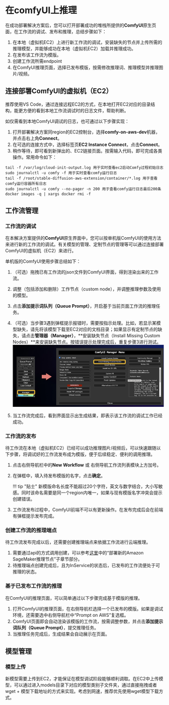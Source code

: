 # 在comfyUI上推理

在成功部署解决方案后，您可以打开部署成功的堆栈所提供的**ComfyUI**原生页面，在工作流的调试、发布和推理，总结步骤如下：

1. 在本地（虚拟机EC2）上进行新工作流的调试，安装缺失的节点并上传所需的推理模型，并能够成功在本地（虚拟机EC2）加载并推理成功。
2. 在发布该工作流为模版。
3. 创建工作流所需endpoint 
4. 在ComfyUI推理页面，选择已发布模版，按需修改推理词、推理模型并推理图片/视频。



## 连接部署ComfyUI的虚拟机（EC2）
推荐使用VS Code，通过连接远程EC2的方式，在本地打开EC2对应的目录结构，能更方便的看到本地工作流调试时的日志文件，帮助判断。

如仅需看到本地ComfyUI调试的日志，也可通过以下步骤实现：

1. 打开部署解决方案同region的EC2控制台，选择**comfy-on-aws-dev**机器，并点击右上角**Connect**。
2. 在可选的连接方式中，选择标签页**EC2 Instance Connect**，点击**Connect**。
3. 稍作等待，即可看到新弹出的、EC2链接页面。按需输入代码，即可完成各类操作。常用命令如下：

```
tail -f /var/log/cloud-init-output.log 用于实时查看ec2启动Comfy过程初始日志
sudo journalctl -u comfy -f 用于实时查看comfy运行日志
tail -f /root/stable-diffusion-aws-extension/container/*.log 用于查看comfy运行容器所有日志
sudo journalctl -u comfy --no-pager -n 200 用于查看comfy运行日志最后200条
docker images -q | xargs docker rmi -f
```

## 工作流管理
### 工作流的调试
在本解决方案提供的**ComfyUI**原生界面中，您可以按单机版ComfyUI的使用方法来进行新的工作流的调试。有关模型的管理、定制节点的管理等可以通过连接部署ComfyUI的虚拟机（EC2）来进行。

单机版的ComfyUI使用步骤总结如下：

1. （可选）拖拽已有工作流的json文件到ComfyUI界面，得到渲染出来的工作流。
2. 调整（包括添加和删除）工作节点（custom node），并调整推理参数及使用的模型。
3. 点击**添加提示词队列（Queue Prompt）**，开启基于当前页面工作流的推理任务。
4. （可选）当步骤3遇到弹框提示报错时，需要按指示处理。比如，若显示某模型缺失，请先将该模型下载至EC2对应的文档目录；如果显示有定制节点的缺失，请点击**管理器（Manager）**，**安装缺失节点（Install Missing Custom Nodes）**来安装缺失节点。按错误提示处理完成后，重复步骤3进行测试。
![ComfyUI Management](../../images/ComfyUI-Manager.png)

5. 当工作流完成后，看到界面显示出生成结果，即表示该工作流的调试工作已经成功。


### 工作流的发布
待工作流在本地（虚拟机EC2）已经可以成功推理图片/视频后，可以快速跟随以下步骤，将调试好的工作流发布成为模版，便于后续稳定、便利的调用推理。

1. 点击右侧导航栏中的**New Workflow** 或 右侧导航工作流列表模块上方加号。
2. 在弹框中，填入待发布模版的名字，点击**确定**。

    !!! tip "贴士"
        新模版命名长度不能超过20个字符，英文与数字结合，大小写敏感。同时该命名需要是同一个region内唯一，如果与现有模版名字冲突会提示创建错误。

3. 工作流发布过程中，ComfyUI前端不可以有更新操作。在发布完成后会在前端有弹框提示发布完成。

### 创建工作流的推理端点
待工作流发布完成以后，还需要创建推理端点来依据工作流进行云端推理。
1. 需要通过api的方式调用创建，可以参考[这里](../../deployment/deployment_comfyui.md)中的“部署新的Amazon SageMaker推理节点”子章节部分。
2. 待推理端点创建完成后，且为InService的状态后，已发布的工作流便处于可推理的状态。

### 基于已发布工作流的推理
在ComfyUI的推理页面，可以简单通过以下步骤完成基于模版的推理。

1. 打开ComfyUI的推理页面，在右侧导航栏选择一个已发布的模版。如果是调试环境，还需要选中右侧导航栏中“Prompt on AWS”复选框。
2. ComfyUI页面即会自动渲染该模版的工作流，按需调整参数，并点击**添加提示词队列（Queue Prompt）**，提交推理任务。
3. 当推理任务完成后，生成结果会自动展示在页面。

## 模型管理
### 模型上传
新模型需要上传到EC2，才能保证在模型调试阶段能够顺利调取。在EC2中上传模型，可以通过进入models目录下对应的模型类别子文件夹，通过直接拖拽或者wget + 模型下载地址的方式来实现。考虑到网速，推荐优先使用wget模型下载方式。

